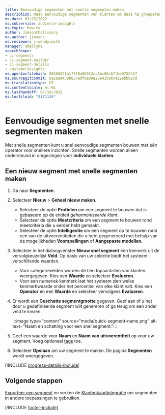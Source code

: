 ```yaml
---
title: Eenvoudige segmenten met snelle segmenten maken
description: Maak eenvoudige segmenten van klanten om deze te groeperen op basis van verschillende kenmerken.
ms.date: 03/25/2022
ms.subservice: audience-insights
ms.topic: how-to
author: JimsonChalissery
ms.author: jimsonc
ms.reviewer: v-wendysmith
manager: shellyha
searchScope:
- ci-segments
- ci-segment-builder
- ci-segment-details
- customerInsights
ms.openlocfilehash: 98260371a17ff8a05912cc1bc08c67fbe9755727
ms.sourcegitcommit: 8a28e9458b857adf8e90e25e43b9bc422ebbb2cd
ms.translationtype: HT
ms.contentlocale: nl-NL
ms.lasthandoff: 07/18/2022
ms.locfileid: "9171130"
---
```

# <a name="create-simple-segments-with-quick-segments"></a>Eenvoudige segmenten met snelle segmenten maken

Met snelle segmenten kunt u snel eenvoudige segmenten bouwen met één operator voor snellere inzichten. Snelle segmenten worden alleen ondersteund in omgevingen voor **individuele klanten**.

## <a name="create-a-new-segment-with-quick-segments"></a>Een nieuw segment met snelle segmenten maken

1. Ga naar **Segmenten**.

1. Selecteer **Nieuw** > **Geheel nieuw maken**.
   - Selecteer de optie **Profielen** om een segment te bouwen dat is gebaseerd op de entiteit *geharmoniseerde klant*.
   - Selecteer de optie **Meetcriteria** om een segment te bouwen rond meetcriteria die u eerder hebt gemaakt.
   - Selecteer de optie **Intelligentie** om een segment op te bouwen rond een van de uitvoerentiteiten die u hebt gegenereerd met behulp van de mogelijkheden **Voorspellingen** of **Aangepaste modellen**.

1. Selecteer in het dialoogvenster **Nieuw snel segment** een kenmerk uit de vervolgkeuzelijst **Veld**. Op basis van uw selectie biedt het systeem verschillende waarden.
   - Voor categorievelden worden de tien topaantallen van klanten weergegeven. Kies een **Waarde** en selecteer **Evalueren**.
   - Voor een numeriek kenmerk laat het systeem zien welke kenmerkwaarde onder het percentiel van elke klant valt. Kies een **Operator** en een **Waarde** en selecteer vervolgens **Evalueren**.

1. Er wordt een **Geschatte segmentgrootte** gegeven. Geef aan of u het door u gedefinieerde segment wilt genereren of ga terug om een ander veld te kiezen.

   :::image type="content" source="media/quick-segment-name.png" alt-text="Naam en schatting voor een snel segment.":::

1. Geef een waarde voor **Naam** en **Naam van uitvoerentiteit** op voor uw segment. Voeg optioneel [tags](work-with-tags-columns.md#manage-tags) toe.

1. Selecteer **Opslaan** om uw segment te maken. De pagina **Segmenten** wordt weergegeven.

[!INCLUDE [progress-details-include](includes/progress-details-pane.md)]

## <a name="next-steps"></a>Volgende stappen

[Exporteer een segment](export-destinations.md) en verken de [Klantenkaartintegratie](customer-card-add-in.md) om segmenten in andere toepassingen te gebruiken.

[!INCLUDE [footer-include](includes/footer-banner.md)]
